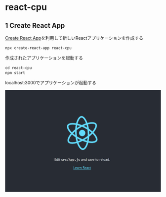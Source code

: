 # react-cpu

## 1 Create React App

[Create React App](https://create-react-app.dev/)を利用して新しいReactアプリケーションを作成する

```
npx create-react-app react-cpu
```

作成されたアプリケーションを起動する

```
cd react-cpu
npm start
```

localhost:3000でアプリケーションが起動する

![](./image.png)